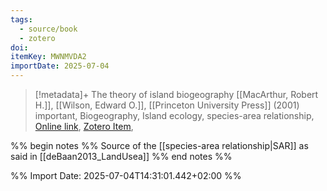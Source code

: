 ```yaml
---
tags:
  - source/book
  - zotero
doi: 
itemKey: MWNMVDA2
importDate: 2025-07-04
---
```

>[!metadata]+
> The theory of island biogeography
> [[MacArthur, Robert H.]], [[Wilson, Edward O.]], 
> [[Princeton University Press]] (2001)
> important, Biogeography, Island ecology, species-area relationship, 
> [Online link](https://press.princeton.edu/books/paperback/9780691088365/the-theory-of-island-biogeography), [Zotero Item](zotero://select/library/items/MWNMVDA2),

%% begin notes %%
Source of the [[species-area relationship|SAR]] as said in [[deBaan2013_LandUsea]]
%% end notes %%

%% Import Date: 2025-07-04T14:31:01.442+02:00 %%
